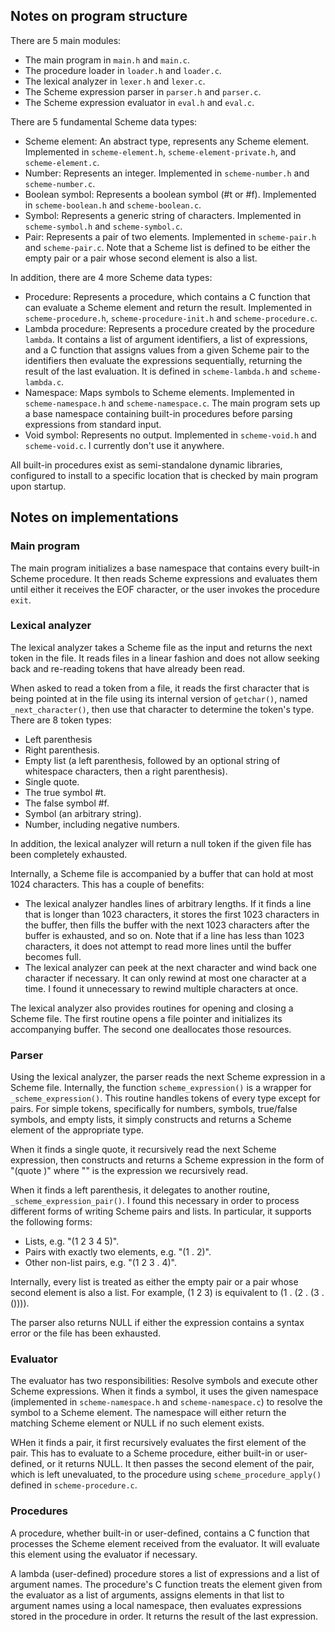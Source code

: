 Notes on program structure
--------------------------

There are 5 main modules:

   - The main program in `main.h` and `main.c`.
   - The procedure loader in `loader.h` and `loader.c`.
   - The lexical analyzer in `lexer.h` and `lexer.c`.
   - The Scheme expression parser in `parser.h` and `parser.c`.
   - The Scheme expression evaluator in `eval.h` and `eval.c`.

There are 5 fundamental Scheme data types:

   - Scheme element: An abstract type, represents any Scheme element. Implemented in
     `scheme-element.h`, `scheme-element-private.h`, and `scheme-element.c`.
   - Number: Represents an integer. Implemented in `scheme-number.h` and `scheme-number.c`.
   - Boolean symbol: Represents a boolean symbol (#t or #f). Implemented in `scheme-boolean.h` and
     `scheme-boolean.c`.
   - Symbol: Represents a generic string of characters. Implemented in `scheme-symbol.h` and
     `scheme-symbol.c`.
   - Pair: Represents a pair of two elements. Implemented in `scheme-pair.h` and `scheme-pair.c`.
     Note that a Scheme list is defined to be either the empty pair or a pair whose second element
     is also a list.

In addition, there are 4 more Scheme data types:

   - Procedure: Represents a procedure, which contains a C function that can evaluate a Scheme
     element and return the result. Implemented in `scheme-procedure.h`, `scheme-procedure-init.h`
     and `scheme-procedure.c`.
   - Lambda procedure: Represents a procedure created by the procedure `lambda`. It contains a list
     of argument identifiers, a list of expressions, and a C function that assigns values from a
     given Scheme pair to the identifiers then evaluate the expressions sequentially, returning the
     result of the last evaluation. It is defined in `scheme-lambda.h` and `scheme-lambda.c`.
   - Namespace: Maps symbols to Scheme elements. Implemented in `scheme-namespace.h` and
     `scheme-namespace.c`. The main program sets up a base namespace containing built-in procedures
     before parsing expressions from standard input.
   - Void symbol: Represents no output. Implemented in `scheme-void.h` and `scheme-void.c`. I
     currently don't use it anywhere.

All built-in procedures exist as semi-standalone dynamic libraries, configured to install to a
specific location that is checked by main program upon startup.

Notes on implementations
------------------------

### Main program

The main program initializes a base namespace that contains every built-in Scheme procedure. It then
reads Scheme expressions and evaluates them until either it receives the EOF character, or the user
invokes the procedure `exit`.

### Lexical analyzer

The lexical analyzer takes a Scheme file as the input and returns the next token in the file. It
reads files in a linear fashion and does not allow seeking back and re-reading tokens that have
already been read.

When asked to read a token from a file, it reads the first character that is being pointed at in the
file using its internal version of `getchar()`, named `_next_character()`, then use that character
to determine the token's type.  There are 8 token types:

   - Left parenthesis
   - Right parenthesis.
   - Empty list (a left parenthesis, followed by an optional string of whitespace characters, then a
     right parenthesis).
   - Single quote.
   - The true symbol #t.
   - The false symbol #f.
   - Symbol (an arbitrary string).
   - Number, including negative numbers.

In addition, the lexical analyzer will return a null token if the given file has been completely
exhausted.

Internally, a Scheme file is accompanied by a buffer that can hold at most 1024 characters. This has
a couple of benefits:

   - The lexical analyzer handles lines of arbitrary lengths. If it finds a line that is longer than
     1023 characters, it stores the first 1023 characters in the buffer, then fills the buffer with
     the next 1023 characters after the buffer is exhausted, and so on. Note that if a line has less
     than 1023 characters, it does not attempt to read more lines until the buffer becomes full.
   - The lexical analyzer can peek at the next character and wind back one character if necessary.
     It can only rewind at most one character at a time. I found it unnecessary to rewind multiple
     characters at once.

The lexical analyzer also provides routines for opening and closing a Scheme file. The first routine
opens a file pointer and initializes its accompanying buffer. The second one deallocates those
resources.

### Parser

Using the lexical analyzer, the parser reads the next Scheme expression in a Scheme file.
Internally, the function `scheme_expression()` is a wrapper for `_scheme_expression()`. This routine
handles tokens of every type except for pairs. For simple tokens, specifically for numbers, symbols,
true/false symbols, and empty lists, it simply constructs and returns a Scheme element of the
appropriate type.

When it finds a single quote, it recursively read the next Scheme expression, then constructs and
returns a Scheme expression in the form of "(quote <element>)" where "<element>" is the expression
we recursively read.

When it finds a left parenthesis, it delegates to another routine, `_scheme_expression_pair()`. I
found this necessary in order to process different forms of writing Scheme pairs and lists. In
particular, it supports the following forms:

   - Lists, e.g. "(1 2 3 4 5)".
   - Pairs with exactly two elements, e.g. "(1 . 2)".
   - Other non-list pairs, e.g. "(1 2 3 . 4)".

Internally, every list is treated as either the empty pair or a pair whose second element is also a
list. For example, (1 2 3) is equivalent to (1 . (2 . (3 . ()))).

The parser also returns NULL if either the expression contains a syntax error or the file has been
exhausted.

### Evaluator

The evaluator has two responsibilities: Resolve symbols and execute other Scheme expressions. When
it finds a symbol, it uses the given namespace (implemented in `scheme-namespace.h` and
`scheme-namespace.c`) to resolve the symbol to a Scheme element. The namespace will either return
the matching Scheme element or NULL if no such element exists.

WHen it finds a pair, it first recursively evaluates the first element of the pair. This has to
evaluate to a Scheme procedure, either built-in or user-defined, or it returns NULL. It then passes
the second element of the pair, which is left unevaluated, to the procedure using
`scheme_procedure_apply()` defined in `scheme-procedure.c`.

### Procedures

A procedure, whether built-in or user-defined, contains a C function that processes the Scheme
element received from the evaluator. It will evaluate this element using the evaluator if necessary.

A lambda (user-defined) procedure stores a list of expressions and a list of argument names. The
procedure's C function treats the element given from the evaluator as a list of arguments, assigns
elements in that list to argument names using a local namespace, then evaluates expressions stored
in the procedure in order. It returns the result of the last expression.

